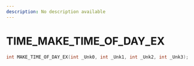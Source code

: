 ```yaml
---
description: No description available 
---
```


# TIME\_MAKE_TIME_OF_DAY_EX

```cpp
int MAKE_TIME_OF_DAY_EX(int _Unk0, int _Unk1, int _Unk2, int _Unk3);
```